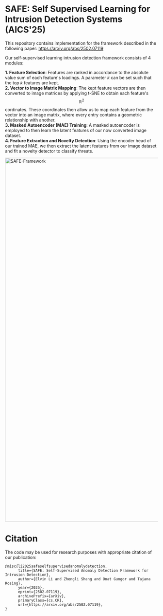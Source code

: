 # SAFE: Self Supervised Learning for Intrusion Detection Systems (AICS'25)
This repository contains implementation for the framework described in the following paper: https://arxiv.org/abs/2502.07119  

Our self-supervised learning intrusion detection framework consists of 4 modules:  

**1. Feature Selection**: Features are ranked in accordance to the absolute value sum of each feature's loadings. A parameter *k* can be set such that the top *k* features are kept.  
**2. Vector to Image Matrix Mapping**: The kept feature vectors are then converted to image matrices by applying t-SNE to obtain each feature's $$\mathbb{R}^2$$ cordinates. These coordinates then allow us to map each feature from the vector into an image matrix, where every entry contains a geometric relationship with another.  
**3. Masked Autoencoder (MAE) Training**: A masked autoencoder is employed to then learn the latent features of our now converted image dataset.  
**4. Feature Extraction and Novelty Detection**: Using the encoder head of our trained MAE, we then extract the latent features from our image dataset and fit a novelty detector to classify threats.  

<img width="1194" alt="SAFE-Framework" src="https://github.com/user-attachments/assets/d2a98202-b2be-45fd-b434-042035341b68" />  

# Citation  
The code may be used for research purposes with appropriate citation of our publication: 
```  
@misc{li2025safeselfsupervisedanomalydetection,
      title={SAFE: Self-Supervised Anomaly Detection Framework for Intrusion Detection}, 
      author={Elvin Li and Zhengli Shang and Onat Gungor and Tajana Rosing},
      year={2025},
      eprint={2502.07119},
      archivePrefix={arXiv},
      primaryClass={cs.CR},
      url={https://arxiv.org/abs/2502.07119}, 
}
```  
